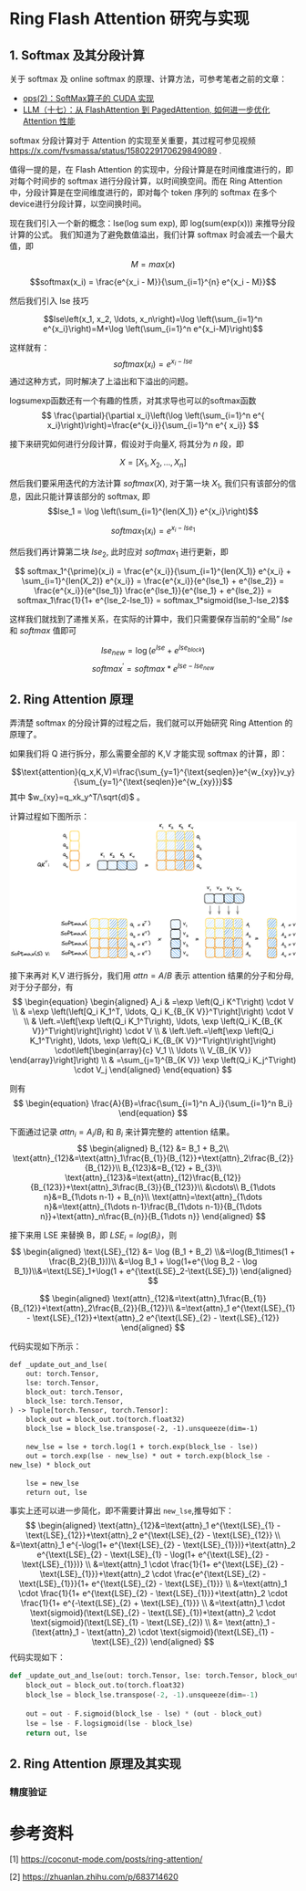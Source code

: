 # Ring Flash Attention 研究与实现

## 1. Softmax 及其分段计算
关于 softmax 及 online softmax 的原理、计算方法，可参考笔者之前的文章：
- [ops(2)：SoftMax算子的 CUDA 实现](https://zhuanlan.zhihu.com/p/695307283)
- [LLM（十七）：从 FlashAttention 到 PagedAttention, 如何进一步优化 Attention 性能](https://zhuanlan.zhihu.com/p/638468472)

softmax 分段计算对于 Attention 的实现至关重要，其过程可参见视频 https://x.com/fvsmassa/status/1580229170629849089 .

值得一提的是，在 Flash Attention 的实现中，分段计算是在时间维度进行的，即对每个时间步的 softmax 进行分段计算，以时间换空间。而在 Ring Attention 中，分段计算是在空间维度进行的，即对每个 token 序列的 softmax 在多个device进行分段计算，以空间换时间。

现在我们引入一个新的概念：lse(log sum exp), 即 log(sum(exp(x))) 来推导分段计算的公式。
我们知道为了避免数值溢出，我们计算 softmax 时会减去一个最大值，即 

$$M=max(x)$$

$$softmax(x_i) = \frac{e^{x_i - M}}{\sum_{i=1}^{n} e^{x_i - M}}$$

然后我们引入 lse 技巧

$$lse\left(x_1, x_2, \ldots, x_n\right)=\log \left(\sum_{i=1}^n e^{x_i}\right)=M+\log \left(\sum_{i=1}^n e^{x_i-M}\right)$$

这样就有：
$$softmax(x_i) = e^{x_i-lse} $$
通过这种方式，同时解决了上溢出和下溢出的问题。

logsumexp函数还有一个有趣的性质，对其求导也可以的softmax函数
$$
\frac{\partial}{\partial x_i}\left(\log \left(\sum_{i=1}^n e^{ x_i}\right)\right)=\frac{e^{x_i}}{\sum_{i=1}^n e^{ x_i}}
$$

接下来研究如何进行分段计算，假设对于向量$X$, 将其分为 $n$ 段，即

$$X = [X_1, X_2, \ldots, X_n]$$

然后我们要采用迭代的方法计算 $softmax(X)$, 
对于第一块 $X_1$, 我们只有该部分的信息，因此只能计算该部分的 softmax, 即
$$lse_1 = \log \left(\sum_{i=1}^{len(X_1)} e^{x_i}\right)$$

$$softmax_1(x_i) = e^{x_i-lse_1}$$

然后我们再计算第二块 $lse_2$, 此时应对 $softmax_1$ 进行更新，即

$$ softmax_1^{\prime}(x_i) = \frac{e^{x_i}}{\sum_{i=1}^{len(X_1)} e^{x_i} + \sum_{i=1}^{len(X_2)} e^{x_i}} = \frac{e^{x_i}}{e^{lse_1} + e^{lse_2}} = \frac{e^{x_i}}{e^{lse_1}} \frac{e^{lse_1}}{e^{lse_1} + e^{lse_2}} = softmax_1\frac{1}{1+ e^{lse_2-lse_1}} = softmax_1*sigmoid(lse_1-lse_2)$$

这样我们就找到了递推关系，在实际的计算中，我们只需要保存当前的“全局” $lse$ 和 $softmax$ 值即可

$$lse_{new} = \log (e^{lse} + e^{lse_{block}})$$
$$softmax^\prime = softmax * e^{lse-lse_{new}}$$

## 2. Ring Attention 原理
弄清楚 softmax 的分段计算的过程之后，我们就可以开始研究 Ring Attention 的原理了。

如果我们将 Q 进行拆分，那么需要全部的 K,V 才能实现 softmax 的计算，即：

$$\text{attention}(q_x,K,V)=\frac{\sum_{y=1}^{\text{seqlen}}e^{w_{xy}}v_y}{\sum_{y=1}^{\text{seqlen}}e^{w_{xy}}}$$
其中 $w_{xy}=q_xk_y^T/\sqrt{d}$ 。

计算过程如下图所示：
![splitQ](./images/splitQ.png)

接下来再对 K,V 进行拆分，我们用 $attn=A/B$ 表示 attention 结果的分子和分母, 对于分子部分，有
$$
\begin{equation}
\begin{aligned}
A_i & =\exp \left(Q_i K^T\right) \cdot V \\
& =\exp \left(\left[Q_i K_1^T, \ldots, Q_i K_{B_{K V}}^T\right]\right) \cdot V \\
& \left.=\left[\exp \left(Q_i K_1^T\right), \ldots, \exp \left(Q_i K_{B_{K V}}^T\right)\right]\right) \cdot V \\
& \left.\left.=\left[\exp \left(Q_i K_1^T\right), \ldots, \exp \left(Q_i K_{B_{K V}}^T\right)\right]\right) \cdot\left[\begin{array}{c}
V_1 \\
\ldots \\
V_{B_{K V}}
\end{array}\right]\right) \\
& =\sum_{j=1}^{B_{K V}} \exp \left(Q_i K_j^T\right) \cdot V_j
\end{aligned}
\end{equation}
$$

则有
$$
\begin{equation}
\frac{A}{B}=\frac{\sum_{i=1}^n A_i}{\sum_{i=1}^n B_i}
\end{equation}
$$

下面通过记录 $attn_i=A_i/B_i$ 和 $B_i$ 来计算完整的 attention 结果。
$$
\begin{aligned} B_{12} &= B_1 + B_2\\ \text{attn}_{12}&=\text{attn}_1\frac{B_{1}}{B_{12}}+\text{attn}_2\frac{B_{2}}{B_{12}}\\ B_{123}&=B_{12} + B_{3}\\ \text{attn}_{123}&=\text{attn}_{12}\frac{B_{12}}{B_{123}}+\text{attn}_3\frac{B_{3}}{B_{123}}\\ &\cdots\\ B_{1\dots n}&=B_{1\dots n-1} + B_{n}\\ \text{attn}=\text{attn}_{1\dots n}&=\text{attn}_{1\dots n-1}\frac{B_{1\dots n-1}}{B_{1\dots n}}+\text{attn}_n\frac{B_{n}}{B_{1\dots n}} \end{aligned}
$$

接下来用 LSE 来替换 B，即 $LSE_i=log(B_i)$，则
$$
\begin{aligned} \text{LSE}_{12} &= \log (B_1 + B_2) \\&=\log(B_1\times(1 + \frac{B_2}{B_1}))\\ &=\log B_1 + \log(1+e^{\log B_2 - \log B_1})\\&=\text{LSE}_1+\log(1 + e^{\text{LSE}_2-\text{LSE}_1}) \end{aligned}
$$

$$
\begin{aligned} \text{attn}_{12}&=\text{attn}_1\frac{B_{1}}{B_{12}}+\text{attn}_2\frac{B_{2}}{B_{12}}\\ &=\text{attn}_1 e^{\text{LSE}_{1} - \text{LSE}_{12}}+\text{attn}_2 e^{\text{LSE}_{2} - \text{LSE}_{12}} \end{aligned}
$$


代码实现如下所示：
```
def _update_out_and_lse(
    out: torch.Tensor,
    lse: torch.Tensor,
    block_out: torch.Tensor,
    block_lse: torch.Tensor,
) -> Tuple[torch.Tensor, torch.Tensor]:
    block_out = block_out.to(torch.float32)
    block_lse = block_lse.transpose(-2, -1).unsqueeze(dim=-1)

    new_lse = lse + torch.log(1 + torch.exp(block_lse - lse))
    out = torch.exp(lse - new_lse) * out + torch.exp(block_lse - new_lse) * block_out

    lse = new_lse
    return out, lse
```

事实上还可以进一步简化，即不需要计算出 `new_lse`,推导如下：
$$
\begin{aligned} 
\text{attn}_{12}&=\text{attn}_1 e^{\text{LSE}_{1} - \text{LSE}_{12}}+\text{attn}_2 e^{\text{LSE}_{2} - \text{LSE}_{12}} \\
&=\text{attn}_1 e^{-\log(1+ e^{\text{LSE}_{2} - \text{LSE}_{1}})}+\text{attn}_2 e^{\text{LSE}_{2} - \text{LSE}_{1} - \log(1+ e^{\text{LSE}_{2} - \text{LSE}_{1}})} \\
&=\text{attn}_1 \cdot \frac{1}{1+ e^{\text{LSE}_{2} - \text{LSE}_{1}}}+\text{attn}_2 \cdot \frac{e^{\text{LSE}_{2} - \text{LSE}_{1}}}{1+ e^{\text{LSE}_{2} - \text{LSE}_{1}}} \\
&=\text{attn}_1 \cdot \frac{1}{1+ e^{\text{LSE}_{2} - \text{LSE}_{1}}}+\text{attn}_2 \cdot \frac{1}{1+ e^{-\text{LSE}_{2} + \text{LSE}_{1}}} \\
&=\text{attn}_1 \cdot \text{sigmoid}(\text{LSE}_{2} - \text{LSE}_{1})+\text{attn}_2 \cdot \text{sigmoid}(\text{LSE}_{1} - \text{LSE}_{2}) \\
&= \text{attn}_1 - (\text{attn}_1 - \text{attn}_2) \cdot \text{sigmoid}(\text{LSE}_{1} - \text{LSE}_{2})
\end{aligned}
$$
代码实现如下：
```python
def _update_out_and_lse(out: torch.Tensor, lse: torch.Tensor, block_out: torch.Tensor, block_lse: torch.Tensor,) -> Tuple[torch.Tensor, torch.Tensor]:
    block_out = block_out.to(torch.float32)
    block_lse = block_lse.transpose(-2, -1).unsqueeze(dim=-1)

    out = out - F.sigmoid(block_lse - lse) * (out - block_out)
    lse = lse - F.logsigmoid(lse - block_lse)
    return out, lse
```


## 2. Ring Attention 原理及其实现




### 精度验证





# 参考资料
[1] https://coconut-mode.com/posts/ring-attention/

[2] https://zhuanlan.zhihu.com/p/683714620


